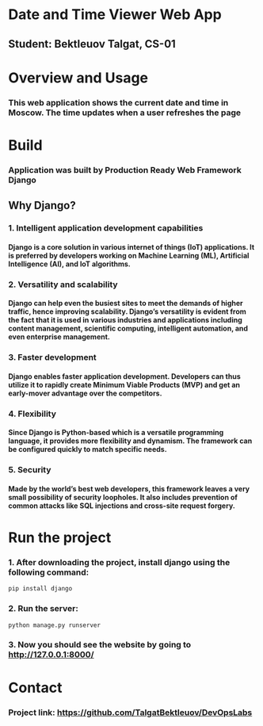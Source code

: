 # Date and Time Viewer Web App 
## Student: Bektleuov Talgat, CS-01
# Overview and Usage
### This web application shows the current date and time in Moscow. The time updates when a user refreshes the page
# Build
### Application was built by Production Ready Web Framework Django
## Why Django?
### 1. Intelligent application development capabilities
#### Django is a core solution in various internet of things (IoT) applications. It is preferred by developers working on Machine Learning (ML), Artificial Intelligence (AI), and IoT algorithms. 
### 2. Versatility and scalability
#### Django can help even the busiest sites to meet the demands of higher traffic, hence improving scalability. Django’s versatility is evident from the fact that it is used in various industries and applications including content management, scientific computing, intelligent automation, and even enterprise management. 
### 3. Faster development
#### Django enables faster application development. Developers can thus utilize it to rapidly create Minimum Viable Products (MVP) and get an early-mover advantage over the competitors.
### 4. Flexibility 
#### Since Django is Python-based which is a versatile programming language, it provides more flexibility and dynamism. The framework can be configured quickly to match specific needs.
### 5. Security 
#### Made by the world’s best web developers, this framework leaves a very small possibility of security loopholes. It also includes prevention of common attacks like SQL injections and cross-site request forgery.
# Run the project
### 1. After downloading the project, install django using the following command:

`pip install django`

### 2. Run the server:

`python manage.py runserver`

### 3. Now you should see the website by going to http://127.0.0.1:8000/

# Contact

### Project link: https://github.com/TalgatBektleuov/DevOpsLabs


